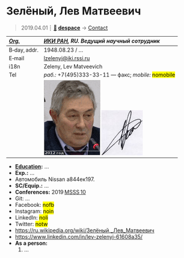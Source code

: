 # Зелёный, Лев Матвеевич
> 2019.04.01 ┊ **[🚀](../index/index.md) [despace](index.md)** → [Contact](contact.md)

|*[Org.](contact.md)*|*[ИКИ РАН](zz_iki_ras.md), RU. Ведущий научный сотрудник*|
|:--|:--|
|B‑day, addr.| 1948.08.23 / … |
|E‑mail| <lzelenyi@iki.rssi.ru> |
|i18n| Zeleny, Lev Matveevich |
|Tel|*раб.:* +7(495)333-33-11 — факс; *mobile:* <mark>nomobile</mark> |
|| ![](f/contact/z/zeleniy_001_animated.gif) [![](f/contact/z/zeleniy_001_sign_thumb.jpg)](f/contact/z/zeleniy_001_sign.png) |

   - **[Education](edu.md):** …
   - **Exp.:** …
   - Автомобиль Nissan а844ек197.
   - **SC/Equip.:** …
   - **Conferences:** 2019 [MSSS 10](msss_10.md)
   - Git: …
   - Facebook: <mark>nofb</mark>
   - Instagram: <mark>noin</mark>
   - LinkedIn: <mark>noli</mark>
   - Twitter: <mark>notw</mark>
   - <https://ru.wikipedia.org/wiki/Зелёный,_Лев_Матвеевич>
   - <https://www.linkedin.com/in/lev-zelenyi-61608a35/>
   - **As a person:**
      1. …
